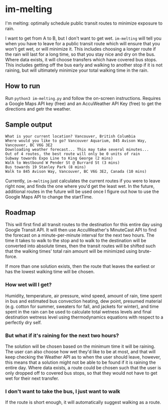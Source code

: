 # im-melting
I'm melting: optimally schedule public transit routes to minimize exposure to rain.

I want to get from A to B, but I don't want to get wet. `im-melting` will tell you when you have to leave for a public transit route which will ensure that you won't get wet, or will minimize it. This includes choosing a longer route if the rain will last for a long time, so that you stay nice and dry on the bus. Where data exists, it will choose transfers which have covered bus stops. This includes getting off the bus early and walking to another stop if it is not raining, but will ultimately minimize your total walking time in the rain.

## How to run

Run `python3 im-melting.py` and follow the on-screen instructions. Requires a Google Maps API key (free) and an AccuWeather API Key (free) to get the directions and getr the weather.

## Sample output

```
What is your current location? Vancouver, British Columbia
Where would you like to go? Vancouver Aquarium, 845 Avison Way, Vancouver, BC V6G 3E2
Downloading weather forecast... This may take several minutes...
Out of 4 routes, the best route will only be 0 units of rain
Subway towards Expo Line to King George (2 mins)
Walk to Westbound W Pender St @ Burrard St (3 mins)
Bus towards 19 Stanley Park (8 mins)
Walk to 845 Avison Way, Vancouver, BC V6G 3E2, Canada (10 mins)
```

Currently, `im-melting` just calculates the current routes if you were to leave right now, and finds the one where you'd get the least wet. In the future, additional routes in the future will be used once I figure out how to use the Google Maps API to change the startTime.

## Roadmap

This will first find all transit routes to the destination for this entire day using Google Transit API. It will then use AccuWeather's MinuteCast API to find the forecast on a minute-per-minute interval for the next two hours. The time it takes to walk to the stop and to walk to the destination will be converted into absolute times, then the transit routes will be shifted such that the walking times' total rain amount will be minimized using brute-force.

If more than one solution exists, then the route that leaves the earliest or has the lowest walking time will be chosen.

### How wet will I get?

Humidity, temperature, air pressure, wind speed, amount of rain, time spent in bus and estimated bus convection heating, dew point, presumed material (e.g. cotton for summer, sweaters for fall, and jackets for winter), and time spent in the rain can be used to calculate total wetness levels and final destination wetness level using thermodynamics equations with respect to a perfectly dry self. 

### But what if it's raining for the next two hours?

The solution will be chosen based on the minimum time it will be raining. The user can also choose how wet they'd like to be at most, and that will keep checking the Weather API as to when the user should leave, however, this means that a solution might not be able to be found if it is raining the entire day. Where data exists, a route could be chosen such that the user is only dropped off to covered bus stops, so that they would not have to get wet for their next transfer.

### I don't want to take the bus, I just want to walk

If the route is short enough, it will automatically suggest walking as a route.

